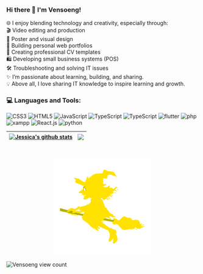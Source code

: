 ### Hi there 👋 I'm Vensoeng!
🌐 I enjoy blending technology and creativity, especially through:<br />
🎬 Video editing and production<br />
🎨 Poster and visual design<br />
💼 Building personal web portfolios<br />
📄 Creating professional CV templates<br />
🛍️ Developing small business systems (POS)<br />
🛠️ Troubleshooting and solving IT issues
<br />
✨ I’m passionate about learning, building, and sharing.<br />
💡 Above all, I love sharing IT knowledge to inspire learning and growth.
<br />

### 💻 Languages and Tools:
![CSS3](https://img.shields.io/badge/css3-%231572B6.svg?style=for-the-badge&logo=css3&logoColor=white) ![HTML5](https://img.shields.io/badge/html5-%23E34F26.svg?style=for-the-badge&logo=html5&logoColor=white) ![JavaScript](https://img.shields.io/badge/javascript-%23323330.svg?style=for-the-badge&logo=javascript&logoColor=%23F7DF1E)  ![TypeScript](https://img.shields.io/badge/typescript-%23007ACC.svg?style=for-the-badge&logo=typescript&logoColor=white) ![TypeScript](https://img.shields.io/badge/flutter-%23007ACC.svg?style=for-the-badge&logo=flutter&logoColor=white)
![flutter](https://img.shields.io/badge/flutter-%23007ACC.svg?style=for-the-badge&logo=flutter&logoColor=white)
![php](https://img.shields.io/badge/php-%23007ACC.svg?style=for-the-badge&logo=php&logoColor=white)
![xampp](https://img.shields.io/badge/XAMPP-%23007ACC.svg?style=for-the-badge&logo=xampp&logoColor=white)
![React.js](https://img.shields.io/badge/React.js-%23007ACC.svg?style=for-the-badge&logo=react&logoColor=white)
![python](https://img.shields.io/badge/Python-%23007ACC.svg?style=for-the-badge&logo=python&logoColor=white)

| <a target="_blank" href=""><img align="center" src="https://github-readme-stats.vercel.app/api?username=vensoeng&theme=buefy&hide_border=true&count_private=true&show_icons=true&include_all_commits=true" alt="Jessica's github stats" /></a> | <a href="" target="_blank"><img align="center" src="https://github-readme-stats.vercel.app/api/top-langs/?username=vensoeng&layout=compact&theme=buefy&hide_border=true" /></a> |
| ------------- | ------------- |

<br />
<p align="center"><a href="https://github.com/JessicaaSun" target="_blank"><img width="50%" alt="Hello, I'm Anurag. I do open source!" src="https://github.com/vensoeng/My-photo/blob/main/vensoeng/github_vensoeng_brand_small.png?raw=true" /></a></p>


<img alt="Vensoeng view count" width="20%" src="https://komarev.com/ghpvc/?username=vensoeng&color=ff69b4&style=for-the-badge" />
<br/>
